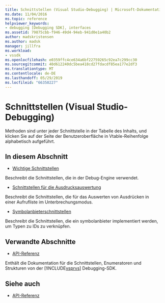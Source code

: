 ```yaml
---
title: Schnittstellen (Visual Studio-Debugging) | Microsoft-Dokumentation
ms.date: 11/04/2016
ms.topic: reference
helpviewer_keywords:
- debugging [Debugging SDK], interfaces
ms.assetid: 79875cbb-f946-49d4-94eb-941d0e1a40b2
author: madskristensen
ms.author: madsk
manager: jillfra
ms.workload:
- vssdk
ms.openlocfilehash: e0359ffc4ce634a6bf22759265c92ea7c299cc30
ms.sourcegitcommit: 40d612240dc5bea418cd27fdacdf85ea177e2df3
ms.translationtype: MT
ms.contentlocale: de-DE
ms.lasthandoff: 05/29/2019
ms.locfileid: "66350227"
---
```

# <a name="interfaces-visual-studio-debugging"></a>Schnittstellen (Visual Studio-Debugging)
Methoden sind unter jeder Schnittstelle in der Tabelle des Inhalts, und klicken Sie auf der Seite der Benutzeroberfläche in Vtable-Reihenfolge alphabetisch aufgeführt.

## <a name="in-this-section"></a>In diesem Abschnitt
- [Wichtige Schnittstellen](../../../extensibility/debugger/reference/core-interfaces.md)

 Beschreibt die Schnittstellen, die in der Debug-Engine verwendet.

- [Schnittstellen für die Ausdrucksauswertung](../../../extensibility/debugger/reference/expression-evaluation-interfaces.md)

 Beschreibt die Schnittstellen, die für das Auswerten von Ausdrücken in einer Aufrufliste im Unterbrechungsmodus.

- [Symbolanbieterschnittstellen](../../../extensibility/debugger/reference/symbol-provider-interfaces.md)

 Beschreibt die Schnittstellen, die ein symbolanbieter implementiert werden, um Typen zu IDs zu verknüpfen.

## <a name="related-sections"></a>Verwandte Abschnitte
- [API-Referenz](../../../extensibility/debugger/reference/api-reference-visual-studio-debugging.md)

 Enthält die Dokumentation für die Schnittstellen, Enumeratoren und Strukturen von der [!INCLUDE[vsprvs](../../../code-quality/includes/vsprvs_md.md)] Debugging-SDK.

## <a name="see-also"></a>Siehe auch
- [API-Referenz](../../../extensibility/debugger/reference/api-reference-visual-studio-debugging.md)